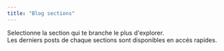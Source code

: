 ```yaml
---
title: "Blog sections"
---
```


Selectionne la section qui te branche le plus d'explorer.   
Les derniers posts de chaque sections sont disponibles en accés rapides.